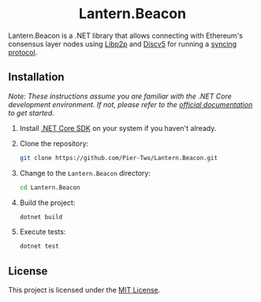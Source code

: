 <div align="center">
  <h1 align="center">Lantern.Beacon</h1>
</div>

Lantern.Beacon is a .NET library that allows connecting with Ethereum's consensus layer nodes using [Libp2p](https://github.com/NethermindEth/dotnet-libp2p) and [Discv5](https://github.com/Pier-Two/Lantern.Discv5) for running a [syncing protocol](https://github.com/ethereum/consensus-specs/blob/dev/specs/altair/light-client/sync-protocol.md).

## Installation

*Note: These instructions assume you are familiar with the .NET Core development environment. If not, please refer to the [official documentation](https://docs.microsoft.com/en-us/dotnet/core/introduction) to get started.*

1. Install [.NET Core SDK](https://docs.microsoft.com/en-us/dotnet/core/install/) on your system if you haven't already.

2. Clone the repository:

   ```bash
   git clone https://github.com/Pier-Two/Lantern.Beacon.git
   ```

3. Change to the `Lantern.Beacon` directory:

   ```bash
   cd Lantern.Beacon
   ```

4. Build the project:

   ```bash
   dotnet build
   ```

5. Execute tests:
   ```bash
   dotnet test
   ```

## License
This project is licensed under the [MIT License](https://github.com/Pier-Two/Lantern.Beacon/blob/main/LICENSE).
